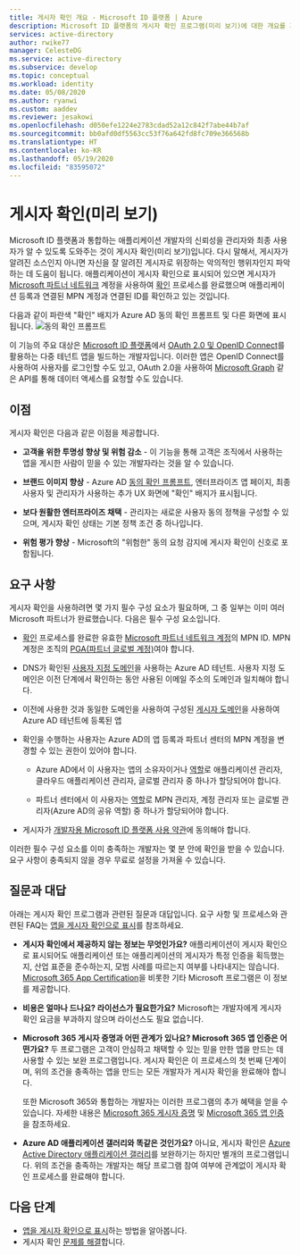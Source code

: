 ```yaml
---
title: 게시자 확인 개요 - Microsoft ID 플랫폼 | Azure
description: Microsoft ID 플랫폼의 게시자 확인 프로그램(미리 보기)에 대한 개요를 제공합니다. 이점, 프로그램 요구 사항 및 질문과 대답을 나열합니다. 애플리케이션이 게시자 확인으로 표시되어 있으면 게시자가 Microsoft 파트너 네트워크 계정을 사용하여 확인 프로세스를 완료했으며 애플리케이션 등록과 연결된 MPN 계정과 연결된 ID를 확인하고 있는 것입니다.
services: active-directory
author: rwike77
manager: CelesteDG
ms.service: active-directory
ms.subservice: develop
ms.topic: conceptual
ms.workload: identity
ms.date: 05/08/2020
ms.author: ryanwi
ms.custom: aaddev
ms.reviewer: jesakowi
ms.openlocfilehash: d050efe1224e2783cdad52a12c842f7abe44b7af
ms.sourcegitcommit: bb0afd0df5563cc53f76a642fd8fc709e366568b
ms.translationtype: HT
ms.contentlocale: ko-KR
ms.lasthandoff: 05/19/2020
ms.locfileid: "83595072"
---
```

# <a name="publisher-verification-preview"></a>게시자 확인(미리 보기)

Microsoft ID 플랫폼과 통합하는 애플리케이션 개발자의 신뢰성을 관리자와 최종 사용자가 알 수 있도록 도와주는 것이 게시자 확인(미리 보기)입니다. 다시 말해서, 게시자가 알려진 소스인지 아니면 자신을 잘 알려진 게시자로 위장하는 악의적인 행위자인지 파악하는 데 도움이 됩니다. 애플리케이션이 게시자 확인으로 표시되어 있으면 게시자가 [Microsoft 파트너 네트워크](https://partner.microsoft.com/membership) 계정을 사용하여 [확인](/partner-center/verification-responses) 프로세스를 완료했으며 애플리케이션 등록과 연결된 MPN 계정과 연결된 ID를 확인하고 있는 것입니다. 

다음과 같이 파란색 "확인" 배지가 Azure AD 동의 확인 프롬프트 및 다른 화면에 표시됩니다. ![동의 확인 프롬프트](./media/publisher-verification-overview/consent-prompt.png)

이 기능의 주요 대상은 [Microsoft ID 플랫폼](v2-overview.md)에서 [OAuth 2.0 및 OpenID Connect](active-directory-v2-protocols.md)를 활용하는 다중 테넌트 앱을 빌드하는 개발자입니다. 이러한 앱은 OpenID Connect를 사용하여 사용자를 로그인할 수도 있고, OAuth 2.0을 사용하여 [Microsoft Graph](https://developer.microsoft.com/graph/) 같은 API를 통해 데이터 액세스를 요청할 수도 있습니다.

## <a name="benefits"></a>이점
게시자 확인은 다음과 같은 이점을 제공합니다.
- **고객을 위한 투명성 향상 및 위험 감소** - 이 기능을 통해 고객은 조직에서 사용하는 앱을 게시한 사람이 믿을 수 있는 개발자라는 것을 알 수 있습니다. 

- **브랜드 이미지 향상** - Azure AD [동의 확인 프롬프트](application-consent-experience.md), 엔터프라이즈 앱 페이지, 최종 사용자 및 관리자가 사용하는 추가 UX 화면에 "확인" 배지가 표시됩니다. 

- **보다 원활한 엔터프라이즈 채택** - 관리자는 새로운 사용자 동의 정책을 구성할 수 있으며, 게시자 확인 상태는 기본 정책 조건 중 하나입니다. 

- **위험 평가 향상** - Microsoft의 "위험한" 동의 요청 감지에 게시자 확인이 신호로 포함됩니다. 

## <a name="requirements"></a>요구 사항
게시자 확인을 사용하려면 몇 가지 필수 구성 요소가 필요하며, 그 중 일부는 이미 여러 Microsoft 파트너가 완료했습니다. 다음은 필수 구성 요소입니다. 

-  [확인](/partner-center/verification-responses) 프로세스를 완료한 유효한 [Microsoft 파트너 네트워크 계정](https://partner.microsoft.com/membership)의 MPN ID. MPN 계정은 조직의 [PGA(파트너 글로벌 계정)](/partner-center/account-structure#the-top-level-is-the-partner-global-account-pga)여야 합니다. 

-  DNS가 확인된 [사용자 지정 도메인](/azure/active-directory/fundamentals/add-custom-domain)을 사용하는 Azure AD 테넌트. 사용자 지정 도메인은 이전 단계에서 확인하는 동안 사용된 이메일 주소의 도메인과 일치해야 합니다. 

-  이전에 사용한 것과 동일한 도메인을 사용하여 구성된 [게시자 도메인](howto-configure-publisher-domain.md)을 사용하여 Azure AD 테넌트에 등록된 앱 

-  확인을 수행하는 사용자는 Azure AD의 앱 등록과 파트너 센터의 MPN 계정을 변경할 수 있는 권한이 있어야 합니다. 

    -  Azure AD에서 이 사용자는 앱의 소유자이거나 [역할](/azure/active-directory/users-groups-roles/directory-assign-admin-roles)로 애플리케이션 관리자, 클라우드 애플리케이션 관리자, 글로벌 관리자 중 하나가 할당되어야 합니다. 

    -  파트너 센터에서 이 사용자는 [역할](/partner-center/permissions-overview)로 MPN 관리자, 계정 관리자 또는 글로벌 관리자(Azure AD의 공유 역할) 중 하나가 할당되어야 합니다.
    
-  게시자가 [개발자용 Microsoft ID 플랫폼 사용 약관](/legal/microsoft-identity-platform/terms-of-use)에 동의해야 합니다.

이러한 필수 구성 요소를 이미 충족하는 개발자는 몇 분 안에 확인을 받을 수 있습니다. 요구 사항이 충족되지 않을 경우 무료로 설정을 가져올 수 있습니다. 

## <a name="frequently-asked-questions"></a>질문과 대답 
아래는 게시자 확인 프로그램과 관련된 질문과 대답입니다. 요구 사항 및 프로세스와 관련된 FAQ는 [앱을 게시자 확인으로 표시](mark-app-as-publisher-verified.md)를 참조하세요.

- **게시자 확인에서 제공하지 __않는__ 정보는 무엇인가요?**  애플리케이션이 게시자 확인으로 표시되어도 애플리케이션 또는 애플리케이션의 게시자가 특정 인증을 획득했는지, 산업 표준을 준수하는지, 모범 사례를 따르는지 여부를 나타내지는 않습니다. [Microsoft 365 App Certification](/microsoft-365-app-certification/overview)을 비롯한 기타 Microsoft 프로그램은 이 정보를 제공합니다.

- **비용은 얼마나 드나요? 라이선스가 필요한가요?** Microsoft는 개발자에게 게시자 확인 요금을 부과하지 않으며 라이선스도 필요 없습니다. 

- **Microsoft 365 게시자 증명과 어떤 관계가 있나요? Microsoft 365 앱 인증은 어떤가요?** 두 프로그램은 고객이 안심하고 채택할 수 있는 믿을 만한 앱을 만드는 데 사용할 수 있는 보완 프로그램입니다. 게시자 확인은 이 프로세스의 첫 번째 단계이며, 위의 조건을 충족하는 앱을 만드는 모든 개발자가 게시자 확인을 완료해야 합니다. 

  또한 Microsoft 365와 통합하는 개발자는 이러한 프로그램의 추가 혜택을 얻을 수 있습니다. 자세한 내용은 [Microsoft 365 게시자 증명](/microsoft-365-app-certification/docs/attestation) 및 [Microsoft 365 앱 인증](/microsoft-365-app-certification/docs/certification)을 참조하세요. 

- **Azure AD 애플리케이션 갤러리와 똑같은 것인가요?** 아니요, 게시자 확인은 [Azure Active Directory 애플리케이션 갤러리](/azure/active-directory/azuread-dev/howto-app-gallery-listing)를 보완하기는 하지만 별개의 프로그램입니다. 위의 조건을 충족하는 개발자는 해당 프로그램 참여 여부에 관계없이 게시자 확인 프로세스를 완료해야 합니다. 

## <a name="next-steps"></a>다음 단계
* [앱을 게시자 확인으로 표시](mark-app-as-publisher-verified.md)하는 방법을 알아봅니다.
* 게시자 확인 [문제를 해결](troubleshoot-publisher-verification.md)합니다.